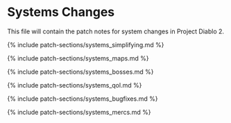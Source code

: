 # Systems Changes

This file will contain the patch notes for system changes in Project Diablo 2.

{% include patch-sections/systems_simplifying.md %}

{% include patch-sections/systems_maps.md %}

{% include patch-sections/systems_bosses.md %}

{% include patch-sections/systems_qol.md %}

{% include patch-sections/systems_bugfixes.md %}

{% include patch-sections/systems_mercs.md %}
